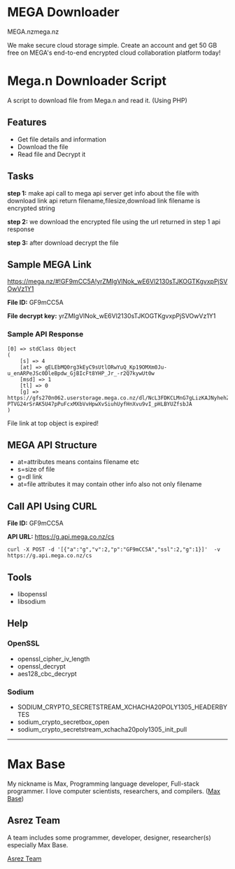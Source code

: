 # MEGA Downloader

MEGA.nzmega.nz

We make secure cloud storage simple. Create an account and get 50 GB free on MEGA's end-to-end encrypted cloud collaboration platform today!


# Mega.n Downloader Script

A script to download file from Mega.n and read it. (Using PHP)

## Features

- Get file details and information
- Download the file
- Read file and Decrypt it

## Tasks

**step 1:**
make api call to mega api server get info about the file with download link
api return filename,filesize,download link
filename is encrypted string

**step 2:**
we download the encrypted file using the url returned in step 1 api response

**step 3:**
after download decrypt the file

## Sample MEGA Link

https://mega.nz/#!GF9mCC5A!yrZMIgVlNok_wE6Vl2130sTJKOGTKgvxpPjSVOwVz1Y1

**File ID:** GF9mCC5A

**File decrypt key:** yrZMIgVlNok_wE6Vl2130sTJKOGTKgvxpPjSVOwVz1Y1

### Sample API Response

```
[0] => stdClass Object
(
    [s] => 4
    [at] => gELEbMQ0rg3kEyC9sUtlORwYuQ_Kp19OMXm0Ju-u_enARPeJSc0DleBpdw_GjBIcFt8YHP_Jr_-r2Q7kywUt0w
    [msd] => 1
    [tl] => 0
    [g] => https://gfs270n062.userstorage.mega.co.nz/dl/NcL3FDKCLMnG7gLizKAJNyhehZe5cNgHTl5h0ceS0DHL8okSJCeRPnbvBWgz63oA1m-PTVG24rSrAK5U47pPuFcxMXbVvHpwXvSiuhUyfHnXvu9vI_pHLBYUZfsbJA
)
```

File link at top object is expired!

## MEGA API Structure

- at=attributes means contains filename etc
- s=size of file
- g=dl link
- at=file attributes it may contain other info also not only filename

## Call API Using CURL

**File ID:** GF9mCC5A

**API URL:** https://g.api.mega.co.nz/cs

```
curl -X POST -d '[{"a":"g","v":2,"p":"GF9mCC5A","ssl":2,"g":1}]'  -v https://g.api.mega.co.nz/cs
```

## Tools

- libopenssl
- libsodium

## Help

### OpenSSL

- openssl_cipher_iv_length
- openssl_decrypt
- aes128_cbc_decrypt

### Sodium

- SODIUM_CRYPTO_SECRETSTREAM_XCHACHA20POLY1305_HEADERBYTES
- sodium_crypto_secretbox_open
- sodium_crypto_secretstream_xchacha20poly1305_init_pull

---------

# Max Base

My nickname is Max, Programming language developer, Full-stack programmer. I love computer scientists, researchers, and compilers. ([Max Base](https://maxbase.org/))

## Asrez Team

A team includes some programmer, developer, designer, researcher(s) especially Max Base.

[Asrez Team](https://www.asrez.com/)
